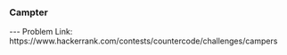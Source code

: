 <h3>Campter</h3>
---
Problem Link:<br/>
https://www.hackerrank.com/contests/countercode/challenges/campers
